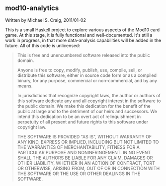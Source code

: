 ## mod10-analytics

Written by Michael S. Craig, 2011/01-02

This is a small Haskell project to explore various aspects of the Mod10 card
game. At this stage, it is fully functional and well-documented. It's still a
work in progress, in that more data-analysis capabilities will be added in the
future. All of this code is unlicensed:

> This is free and unencumbered software released into the public domain.
>
> Anyone is free to copy, modify, publish, use, compile, sell, or distribute
> this software, either in source code form or as a compiled binary, for any
> purpose, commercial or non-commercial, and by any means.
>
> In jurisdictions that recognize copyright laws, the author or authors of this
> software dedicate any and all copyright interest in the software to the
> public domain. We make this dedication for the benefit of the public at large
> and to the detriment of our heirs and successors. We intend this dedication
> to be an overt act of relinquishment in perpetuity of all present and future
> rights to this software under copyright law.
>
> THE SOFTWARE IS PROVIDED "AS IS", WITHOUT WARRANTY OF ANY KIND, EXPRESS OR
> IMPLIED, INCLUDING BUT NOT LIMITED TO THE WARRANTIES OF MERCHANTABILITY,
> FITNESS FOR A PARTICULAR PURPOSE AND NONINFRINGEMENT.  IN NO EVENT SHALL THE
> AUTHORS BE LIABLE FOR ANY CLAIM, DAMAGES OR OTHER LIABILITY, WHETHER IN AN
> ACTION OF CONTRACT, TORT OR OTHERWISE, ARISING FROM, OUT OF OR IN CONNECTION
> WITH THE SOFTWARE OR THE USE OR OTHER DEALINGS IN THE SOFTWARE.

